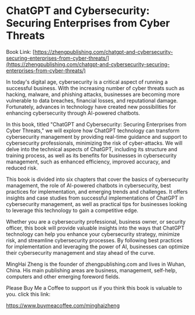 # ChatGPT and Cybersecurity: Securing Enterprises from Cyber Threats

Book Link: [https://zhengpublishing.com/chatgpt-and-cybersecurity-securing-enterprises-from-cyber-threats/](https://zhengpublishing.com/chatgpt-and-cybersecurity-securing-enterprises-from-cyber-threats/)

In today's digital age, cybersecurity is a critical aspect of running a successful business. With the increasing number of cyber threats such as hacking, malware, and phishing attacks, businesses are becoming more vulnerable to data breaches, financial losses, and reputational damage. Fortunately, advances in technology have created new possibilities for enhancing cybersecurity through AI-powered chatbots.

In this book, titled "ChatGPT and Cybersecurity: Securing Enterprises from Cyber Threats," we will explore how ChatGPT technology can transform cybersecurity management by providing real-time guidance and support to cybersecurity professionals, minimizing the risk of cyber-attacks. We will delve into the technical aspects of ChatGPT, including its structure and training process, as well as its benefits for businesses in cybersecurity management, such as enhanced efficiency, improved accuracy, and reduced risk.

This book is divided into six chapters that cover the basics of cybersecurity management, the role of AI-powered chatbots in cybersecurity, best practices for implementation, and emerging trends and challenges. It offers insights and case studies from successful implementations of ChatGPT in cybersecurity management, as well as practical tips for businesses looking to leverage this technology to gain a competitive edge.

Whether you are a cybersecurity professional, business owner, or security officer, this book will provide valuable insights into the ways that ChatGPT technology can help you enhance your cybersecurity strategy, minimize risk, and streamline cybersecurity processes. By following best practices for implementation and leveraging the power of AI, businesses can optimize their cybersecurity management and stay ahead of the curve.

MingHai Zheng is the founder of zhengpublishing.com and lives in Wuhan, China. His main publishing areas are business, management, self-help, computers and other emerging foreword fields.

Please Buy Me a Coffee to support us if you think this book is valuable to you. click this link:

https://www.buymeacoffee.com/minghaizheng
